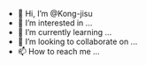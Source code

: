- 👋 Hi, I’m @Kong-jisu
- 👀 I’m interested in ...
- 🌱 I’m currently learning ...
- 💞️ I’m looking to collaborate on ...
- 📫 How to reach me ...

<!---
Kong-jisu/Kong-jisu is a ✨ special ✨ repository because its `README.md` (this file) appears on your GitHub profile.
You can click the Preview link to take a look at your changes.
--->
